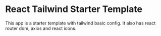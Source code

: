 # React Tailwind Starter Template 

This app is a starter template with tailwind basic config. It also has react router dom, axios and react icons.